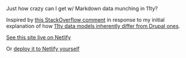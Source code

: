 Just how crazy can I get w/ Markdown data munching in 11ty?

Inspired by [this StackOverflow comment](https://stackoverflow.com/questions/64667959/how-to-create-dynamic-lists-in-11ty-static-site-generator#comment114432197_64684504) in response to my initial explanation of how [11ty data models inherently differ from Drupal ones](https://katiekodes.com/drupal-11ty/).

[See this site live on Netlify](https://11ty-markdown-kittens-puppies.netlify.app/)

Or [deploy it to Netlify yourself](https://app.netlify.com/start/deploy?repository=https://github.com/kkgthb/web-site-11ty-05-markdown-pets)